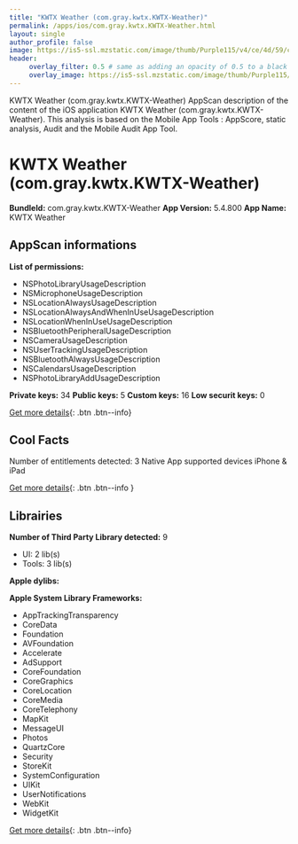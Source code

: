 ```yaml
---
title: "KWTX Weather (com.gray.kwtx.KWTX-Weather)"
permalink: /apps/ios/com.gray.kwtx.KWTX-Weather.html
layout: single
author_profile: false
image: https://is5-ssl.mzstatic.com/image/thumb/Purple115/v4/ce/4d/59/ce4d59dd-4b85-f7d5-f2d0-1865d0dc0409/AppIcon-1x_U007emarketing-0-4-85-220.jpeg/512x512bb.jpg
header: 
     overlay_filter: 0.5 # same as adding an opacity of 0.5 to a black background
     overlay_image: https://is5-ssl.mzstatic.com/image/thumb/Purple115/v4/ce/4d/59/ce4d59dd-4b85-f7d5-f2d0-1865d0dc0409/AppIcon-1x_U007emarketing-0-4-85-220.jpeg/512x512bb.jpg
---
```

KWTX Weather (com.gray.kwtx.KWTX-Weather) AppScan description of the content of the iOS application KWTX Weather (com.gray.kwtx.KWTX-Weather). This analysis is based on the Mobile App Tools : AppScore, static analysis, Audit and the Mobile Audit App Tool.

# KWTX Weather (com.gray.kwtx.KWTX-Weather)

**BundleId:** com.gray.kwtx.KWTX-Weather
**App Version:** 5.4.800
**App Name:** KWTX Weather


## AppScan informations 

**List of permissions:** 
- NSPhotoLibraryUsageDescription
- NSMicrophoneUsageDescription
- NSLocationAlwaysUsageDescription
- NSLocationAlwaysAndWhenInUseUsageDescription
- NSLocationWhenInUseUsageDescription
- NSBluetoothPeripheralUsageDescription
- NSCameraUsageDescription
- NSUserTrackingUsageDescription
- NSBluetoothAlwaysUsageDescription
- NSCalendarsUsageDescription
- NSPhotoLibraryAddUsageDescription
  
  
**Private keys:** 34
**Public keys:** 5
**Custom keys:** 16
**Low securit keys:** 0
  
[Get more details](/pricing.html){: .btn .btn--info}

## Cool Facts

Number of entitlements detected: 3
Native App
supported devices iPhone & iPad
  
[Get more details](/pricing.html){: .btn .btn--info }

## Librairies 
**Number of Third Party Library detected:** 9
- UI: 2 lib(s)
- Tools: 3 lib(s)


**Apple dylibs:**


**Apple System Library Frameworks:**
- AppTrackingTransparency
- CoreData
- Foundation
- AVFoundation
- Accelerate
- AdSupport
- CoreFoundation
- CoreGraphics
- CoreLocation
- CoreMedia
- CoreTelephony
- MapKit
- MessageUI
- Photos
- QuartzCore
- Security
- StoreKit
- SystemConfiguration
- UIKit
- UserNotifications
- WebKit
- WidgetKit


  
[Get more details](/pricing.html){: .btn .btn--info}

